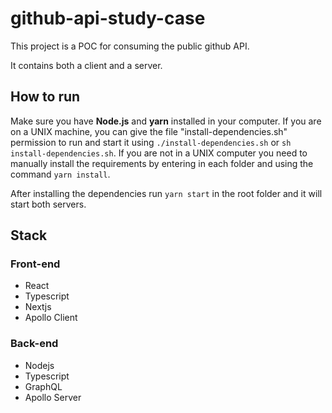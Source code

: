 # github-api-study-case

This project is a POC for consuming the public github API.

It contains both a client and a server.

## How to run
Make sure you have <b>Node.js</b> and <b>yarn</b> installed in your computer. If you are on a UNIX machine, you can give the file "install-dependencies.sh" permission to run and start it
using ```./install-dependencies.sh``` or ```sh install-dependencies.sh```. If you are not in a UNIX computer you need to manually install the requirements by entering in each folder and using the command ```yarn install```.

After installing the dependencies run ```yarn start``` in the root folder and it will start both servers.

## Stack
### Front-end
 - React
 - Typescript
 - Nextjs
 - Apollo Client
 
### Back-end
 - Nodejs
 - Typescript
 - GraphQL
 - Apollo Server
